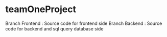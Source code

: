 # teamOneProject
Branch Frontend : Source code for frontend side
Branch Backend : Source code for backend and sql query database side
